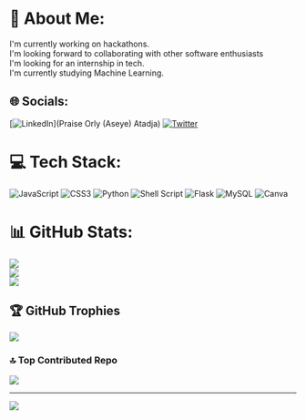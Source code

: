 # 💫 About Me:
I'm currently working on hackathons.<br>I'm looking forward to collaborating with other software enthusiasts<br>I'm looking for an internship in tech.<br>I'm currently studying Machine Learning.<br>


## 🌐 Socials:
[![LinkedIn](https://img.shields.io/badge/LinkedIn-%230077B5.svg?logo=linkedin&logoColor=white)](Praise Orly (Aseye) Atadja) [![Twitter](https://img.shields.io/badge/Twitter-%231DA1F2.svg?logo=Twitter&logoColor=white)](https://twitter.com/@orlyaseye) 

# 💻 Tech Stack:
![JavaScript](https://img.shields.io/badge/javascript-%23323330.svg?style=for-the-badge&logo=javascript&logoColor=%23F7DF1E) ![CSS3](https://img.shields.io/badge/css3-%231572B6.svg?style=for-the-badge&logo=css3&logoColor=white) ![Python](https://img.shields.io/badge/python-3670A0?style=for-the-badge&logo=python&logoColor=ffdd54) ![Shell Script](https://img.shields.io/badge/shell_script-%23121011.svg?style=for-the-badge&logo=gnu-bash&logoColor=white) ![Flask](https://img.shields.io/badge/flask-%23000.svg?style=for-the-badge&logo=flask&logoColor=white) ![MySQL](https://img.shields.io/badge/mysql-%2300f.svg?style=for-the-badge&logo=mysql&logoColor=white) ![Canva](https://img.shields.io/badge/Canva-%2300C4CC.svg?style=for-the-badge&logo=Canva&logoColor=white)
# 📊 GitHub Stats:
![](https://github-readme-stats.vercel.app/api?username=Praise-Atadja&theme=radical&hide_border=false&include_all_commits=false&count_private=false)<br/>
![](https://github-readme-streak-stats.herokuapp.com/?user=Praise-Atadja&theme=radical&hide_border=false)<br/>
![](https://github-readme-stats.vercel.app/api/top-langs/?username=Praise-Atadja&theme=radical&hide_border=false&include_all_commits=false&count_private=false&layout=compact)

## 🏆 GitHub Trophies
![](https://github-profile-trophy.vercel.app/?username=Praise-Atadja&theme=radical&no-frame=false&no-bg=true&margin-w=4)

### 🔝 Top Contributed Repo
![](https://github-contributor-stats.vercel.app/api?username=Praise-Atadja&limit=5&theme=dark&combine_all_yearly_contributions=true)

---
[![](https://visitcount.itsvg.in/api?id=Praise-Atadja&icon=0&color=0)](https://visitcount.itsvg.in)

<!-- Proudly created with GPRM ( https://gprm.itsvg.in ) -->
